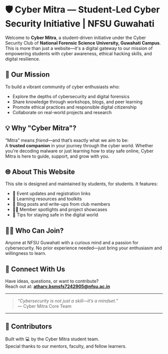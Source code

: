 # 🛡️ Cyber Mitra — Student-Led Cyber Security Initiative | NFSU Guwahati

Welcome to **Cyber Mitra**, a student-driven initiative under the Cyber Security Club of **National Forensic Science University, Guwahati Campus**. This is more than just a website—it's a digital gateway to our mission of empowering students with cyber awareness, ethical hacking skills, and digital resilience.

## 🌟 Our Mission

To build a vibrant community of cyber enthusiasts who:
- Explore the depths of cybersecurity and digital forensics
- Share knowledge through workshops, blogs, and peer learning
- Promote ethical practices and responsible digital citizenship
- Collaborate on real-world projects and research

## 💡 Why "Cyber Mitra"?

“Mitra” means *friend*—and that’s exactly what we aim to be:  
A **trusted companion** in your journey through the cyber world. Whether you're decoding malware or just learning how to stay safe online, Cyber Mitra is here to guide, support, and grow with you.

## 🌐 About This Website

This site is designed and maintained by students, for students. It features:
- 📢 Event updates and registration links  
- 🧠 Learning resources and toolkits  
- 📝 Blog posts and write-ups from club members  
- 🧑‍💻 Member spotlights and project showcases  
- 🔐 Tips for staying safe in the digital world

## 🧑‍🎓 Who Can Join?

Anyone at NFSU Guwahati with a curious mind and a passion for cybersecurity. No prior experience needed—just bring your enthusiasm and willingness to learn.

## 🤝 Connect With Us

Have ideas, questions, or want to contribute?  
Reach out at: **atharv.bsmsfs7242905@nfsu.ac.in**

---

> _“Cybersecurity is not just a skill—it’s a mindset.”_  
> — Cyber Mitra Core Team

---

## 🧬 Contributors

Built with 💻 by the Cyber Mitra student team.  
Special thanks to our mentors, faculty, and fellow learners.
